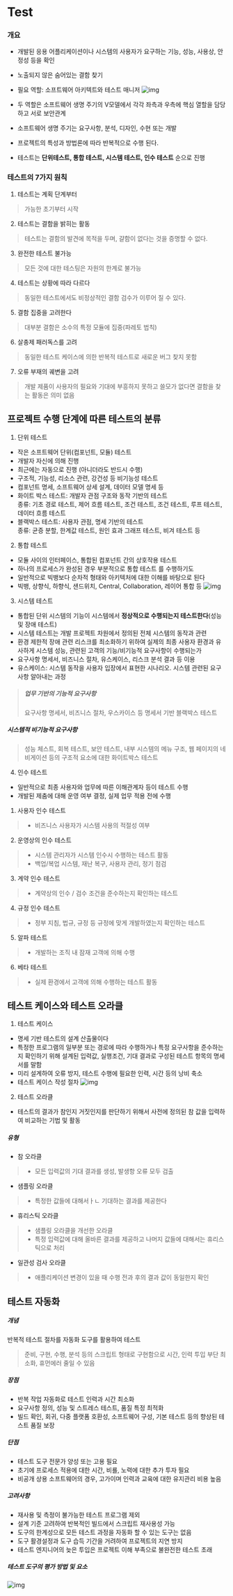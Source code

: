 # Test
### 개요
* 개발된 응용 어플리케이션이나 시스템의 사용자가 요구하는 기능, 성능, 사용상, 안정성 등을 확인 
* 노출되지 않은 숨어있는 결함 찾기
* 필요 역할: 소프트웨어 아키텍트와 테스트 매니저
![img](https://velog.velcdn.com/images/fulldev_hong/post/aca0430f-27e7-4232-90b4-9cb6746ae552/image.png)








* 두 역할은 소프트웨어 생명 주기의 V모델에서 각각 좌측과 우측에 핵심 열할을 담당하고 서로 보안관계
* 소프트웨어 생명 주기는 요구사항, 분석, 디자인, 수현 또는 개발
* 프로젝트의 특성과 방법론에 따라 반복적으로 수행 된다.
* 테스트는 **단위테스트, 통합 테스트, 시스템 테스트, 인수 테스트** 순으로 진행
### 테스트의 7가지 원칙
1. 테스트는 계획 단계부터
> 가능한 초기부터 시작
2. 테스트는 결함을 밝히는 활동
> 테스트는 결함의 발견에 목적을 두며, 걀함이 없다는 것을 증명할 수 없다.
3. 완전한 테스트 불가능
> 모든 것에 대한 테스팅은 자원의 한계로 불가능
4. 테스트는 상황에 따라 다르다
> 동일한 테스트에서도 비정상적인 결함 검수가 이루어 질 수 있다.
5. 결함 집중을 고려한다
> 대부분 결함은 소수의 특정 모듈에 집중(파레토 법칙)
6. 살충제 패러독스를 고려
> 동일한 테스트 케이스에 의한 반복적 테스트로 새로운 버그 찾지 못함
7. 오류 부재의 궤변을 고려
> 개발 제품이 사용자의 필요와 기대에 부흥하지 못하고 쓸모가 없다면 결함을 찾는 활동은 의미 없음
## 프로젝트 수행 단계에 따른 테스트의 분류
1. 단위 테스트
* 작은 소프트웨어 단위(컴포넌트, 모듈) 테스트
* 개발자 자신에 의해 진행
* 최근에는 자동으로 진행 (아니더라도 반드시 수행)
* 구조적, 기능성, 리소스 관련, 강건성 등 비기능성 테스트
* 컴포넌트 명세, 소프트웨어 상세 설계, 데이터 모델 명세 등 
* 화이트 박스 테스트: 개발자 관점 구조와 동작 기반의 테스트<br>
종류: 기초 경로 테스트, 제어 흐름 테스트, 조건 테스트, 조건 테스트, 루프 테스트, 데이터 흐름 테스트
* 블랙박스 테스트: 사용자 관점, 명세 기반의 테스트<br>
종류: 균증 분할, 한계값 테스트, 원인 효과 그래프 테스트, 비겨 테스트 등
2. 통합 테스트
* 모듈 사이의 인터페이스, 통합된 컴포넌트 간의 상호작용 테스트
* 하나의 프로세스가 완성된 경우 부분적으로 통합 테스트 를 수행하기도
* 일반적으로 빅뱅보다 순차적 형태와 아키텍처에 대한 이해를 바탕으로 된다
* 빅뱅, 상향식, 하향식, 샌드위치, Central, Collaboration, 레이어 통합 등
![img](https://velog.velcdn.com/images/fulldev_hong/post/c09d185c-e651-4814-b62d-53caff0d5060/image.png)





3. 시스템 테스트
* 통합된 단위 시스템의 기능이 시스템에서 **정상적으로 수행되는지 테스트한다**(성능 및 장애 테스트)
* 시스템 테스트는 개발 프로젝트 차원에서 정의된 전체 시스템의 동작과 관련
* 환경 제한적 장애 관련 리스크를 최소화하기 위하여 실제의 최종 사용자 환경과 유사하게 시스템 성능, 관련된 고객의 기능/비기능적 요구사항이 수행되는가
* 요구사항 명세서, 비즈니스 절차, 유스케이스, 리스크 분석 결과 등 이용
* 유스케이스: 시스템 동작을 사용자 입장에서 표현한 시나리오. 시스템 관련된 요구사항 알아내는 과정

> ##### 업무 기반의 기능적 요구사항
> 요구사항 명세서, 비즈니스 절차, 우스카이스 등 명세서 기반 블랙박스 테스트
##### 시스템적 비기능적 요구사항
> 성능 체스트, 회복 테스트, 보안 테스트, 내부 시스템의 메뉴 구조, 웹 페이지의 네비게이션 등의 구조적 요소에 대한 화이트박스 테스트
4. 인수 테스트
* 일반적으로 최종 사용자와 업무에 따른 이해관계자 등이 테스트 수행
* 개발된 제춤에 대해 운영 여부 결정, 실제 업무 적용 전에 수행
1. 사용자 인수 테스트 
> * 비즈니스 사용자가 시스템 사용의 적절성 여부
2. 운영상의 인수 테스트
> * 시스템 관리자가 시스템 인수시 수행하는 테스트 활동
> * 백업/복업 시스템, 재난 복구, 사용자 관리, 정기 점검
3. 계약 인수 테스트
> * 계약상의 인수 / 검수 조건을 준수하는지 확인하는 테스트
4. 규정 인수 테스트
> * 정부 지침, 법규, 규정 등 규정에 맞게 개발하였는지 확인하는 테스트
5. 알파 테스트
> * 개발하는 조직 내 잠재 고객에 의해 수행
6. 베타 테스트
> * 실제 환경에서 고객에 의해 수행하는 테스트 활동

## 테스트 케이스와 테스트 오라클
1. 테스트 케이스
* 명세 기반 테스트의 설계 산출물이다
* 특정한 프로그램의 일부분 또는 경로에 따라 수행하거나 특정 요구사항을 준수하는지 확인하기 위해 설계된 입력값, 실행조건, 기대 결과로 구성된 테스트 항목의 명세서를 말함
* 미리 설계하여 오류 방지, 테스트 수행에 필요한 인력, 시간 등의 낭비 축소
* 테스트 케이스 작성 절차
![img](https://velog.velcdn.com/images/fulldev_hong/post/7547f2a3-4102-4749-a9f5-bb547cc8a37d/image.png)


2. 테스트 오라클
* 테스트의 결과가 참인지 거짓인지를 판단하기 위해서 사전에 정의된 참 값을 입력하여 비교하는 기법 및 활동
##### 유형
* 참 오라클
> * 모든 입력값의 기대 결과를 생성, 발생항 오류 모두 검출
 * 샘플링 오라클
> * 특정한 값들에 대해서ㅏㄴ 기대하는 결과를 제공한다
* 휴리스틱 오라클
> * 샘플링 오라클을 개선한 오라클
> * 특정 입력값에 대해 올바른 결과를 제공하고 나머지 값들에 대해서는 휴리스틱으로 처리
* 일관성 검사 오라클
> * 애플리케이션 변경이 있을 때 수행 전과 후의 결과 값이 동일한지 확인
## 테스트 자동화
##### 개념
반복적 테스트 절차를 자동화 도구를 활용하여 테스트
> 준비, 구현, 수행, 분석 등의 스크립트 형태로 구현함으로 시간, 인력 투입 부단 최소화, 휴먼에러 줄일 수 있음
##### 장점
* 반복 작업 자동화로 테스트 인력과 시간 최소화
* 요구사항 정의, 성능 및 스트레스 테스트, 품질 특정 최적화
* 빌드 확인, 회귀, 다중 플랫폼 호환성, 소프트웨어 구성, 기본 테스트 등의 향상된 테스트 품질 보장
##### 단점
* 테스트 도구 전문가 양성 또는 고용 필요
* 초기에 프로세스 적용에 대한 시간, 비룔, 노력에 대한 추가 투자 필요
* 비공개 상용 소프트웨어의 경우, 고가이며 인력과 교육에 대한 유지관리 비용 높음
##### 고려사항
* 재사용 및 측정이 불가능한 테스트 프로그램 제외
* 설계 기준 고려하여 반복적인 빌드에서 스크립트 재사용성 가능
* 도구의 한계성으로 모든 테스트 과정을 자동화 할 수 있는 도구는 없음
* 도구 활경설정과 도구 습득 기간을 거려하여 프로젝트의 지연 방지
* 테스트 엔지니어의 늦은 투입은 프로젝트 이해 부족으로 불완전한 테스트 초래
##### 테스트 도구의 평가 방법 및 요소
![img](https://velog.velcdn.com/images/fulldev_hong/post/1e766e79-3955-4b68-aa65-ead3d26ed3d4/image.PNG)